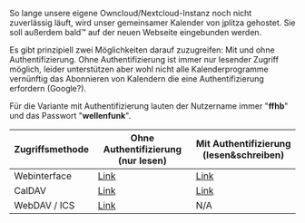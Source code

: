 So lange unsere eigene Owncloud/Nextcloud-Instanz noch nicht zuverlässig läuft, wird unser gemeinsamer Kalender von jplitza gehostet. Sie soll außerdem bald™ auf der neuen Webseite eingebunden werden.

Es gibt prinzipiell zwei Möglichkeiten darauf zuzugreifen: Mit und ohne Authentifizierung. Ohne Authentifizierung ist immer nur lesender Zugriff möglich, leider unterstützen aber wohl nicht alle Kalenderprogramme vernünftig das Abonnieren von Kalendern die eine Authentifizierung erfordern (Google?).

Für die Variante mit Authentifizierung lauten der Nutzername immer "**ffhb**" und das Passwort "**wellenfunk**".

| Zugriffsmethode | Ohne Authentifizierung (nur lesen) | Mit Authentifizierung (lesen&schreiben) |
|-----------------|------------------------|-----------------------|
| Webinterface    | [Link](https://cloud.jplitza.de/apps/calendar/public/9KZSQSSG2JC6PTHT) | [Link](https://cloud.jplitza.de/apps/calendar/) |
| CalDAV          | [Link](https://cloud.jplitza.de/remote.php/dav/public-calendars/9KZSQSSG2JC6PTHT/) | [Link](https://cloud.jplitza.de/remote.php/dav/calendars/ffhb/pers%C3%B6nlich1) |
| WebDAV / ICS    | [Link](https://cloud.jplitza.de/remote.php/dav/public-calendars/9KZSQSSG2JC6PTHT?export) | N/A |